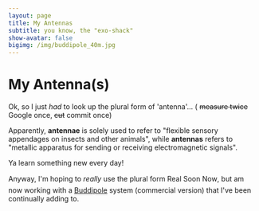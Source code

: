 ```yaml
---
layout: page
title: My Antennas
subtitle: you know, the "exo-shack"
show-avatar: false
bigimg: /img/buddipole_40m.jpg
---
```


# My Antenna(s)

Ok, so I just _had_ to look up the plural form of 'antenna'...  ( ~~measure twice~~ Google once, ~~cut~~ commit once)

Apparently, __antennae__ is solely used to refer to "flexible sensory appendages on insects and other animals", while __antennas__ refers to "metallic apparatus for sending or receiving electromagnetic signals".

Ya learn something new every day!

Anyway, I'm hoping to _really_ use the plural form Real Soon Now&#153;, but am now working with a [Buddipole][buddipole] system (commercial version) that I've been continually adding to.


[buddipole]: http://www.buddipole.com/
